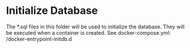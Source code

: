 # Initialize Database

The *.sql files in this folder will be used to initialize the database.
They will be executed when a container is created. 
See docker-compose.yml: /docker-entrypoint-initdb.d